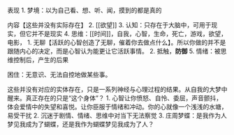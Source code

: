 表现
	1. 梦境：以为自己看、想、听、闻，摸到的都是真的

内容【这些并没有实际存在】
	2. [[欲望]] 
	3. 认知：只存在于大脑中，可用于现实，但它并不是现实
	4. 思维：[[时间]]，自我，心智，生命，死亡，游戏，欲望，电影，
		1. 无聊【活跃的心智创造了无聊，催着你去做点什么】。所以你做的并不是跟随内心的决定，而是心智认为能更让它活跃事情。
		2. 抵触，**防御** 
	5. 情绪：被思维控制后，产生的后果

困住：无意识、无法自控地做某些事。

这些并没有对应的实体存在，只是一系列神经与心理过程的结果。从自我的大梦中醒来。真正存在的只是“这个身体”？
	1. 心智让你愤怒、自怜、委屈，声音颤抖，体会爱情中的失望和喜悦。让你臣服于情绪和冲动。你的心就像一个浅浅的水塘，易受干扰
	2. 沉迷于剧情、情绪、思维中对当下无法察觉
	3. 庄周梦蝶：是我作为人梦见我成为了蝴蝶，还是我作为蝴蝶梦见我成为了人？